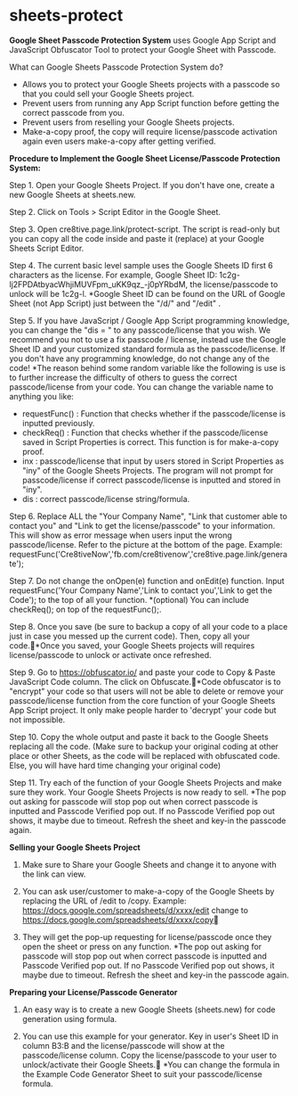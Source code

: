 # sheets-protect
**Google Sheet Passcode Protection System** uses Google App Script and JavaScript Obfuscator Tool to protect your Google Sheet with Passcode. 

What can Google Sheets Passcode Protection System do?
- Allows you to protect your Google Sheets projects with a passcode so that you could sell your Google Sheets project.
- Prevent users from running any App Script function before getting the correct passcode from you.
- Prevent users from reselling your Google Sheets projects. 
- Make-a-copy proof, the copy will require license/passcode activation again even users make-a-copy after getting verified.



**Procedure to Implement the Google Sheet License/Passcode Protection System:**

Step 1. Open your Google Sheets Project. If you don't have one, create a new Google Sheets at sheets.new.

Step 2. Click on Tools > Script Editor in the Google Sheet.

Step 3. Open cre8tive.page.link/protect-script. The script is read-only but you can copy all the code inside and paste it (replace) at your Google Sheets Script Editor.

Step 4. The current basic level sample uses the Google Sheets ID first 6 characters as the license. For example, Google Sheet ID: 1c2g-lj2FPDAtbyacWhjiMUVFpm_uKK9qz_-j0pYRbdM, the license/passcode to unlock will be 1c2g-l.
*Google Sheet ID can be found on the URL of Google Sheet (not App Script) just between the "/d/" and "/edit" . 

Step 5. If you have JavaScript / Google App Script programming knowledge, you can change the "dis = " to any passcode/license that you wish. We recommend you not to use a fix passcode / license, instead use the Google Sheet ID and your customized standard formula as the passcode/license. If you don't have any programming knowledge, do not change any of the code!
*The reason behind some random variable like the following is use is to further increase the difficulty of others to guess the correct passcode/license from your code. You can change the variable name to anything you like:
- requestFunc() : Function that checks whether if the passcode/license is inputted previously.
- checkReq() : Function that checks  whether if the passcode/license saved in Script Properties is correct. This function is for make-a-copy proof. 
- inx : passcode/license that input by users stored in Script Properties as "iny" of the Google Sheets Projects. The program will not prompt for passcode/license if correct passcode/license is inputted and stored in "iny".
- dis : correct passcode/license string/formula.

Step 6. Replace ALL the "Your Company Name", "Link that customer able to contact you" and "Link to get the license/passcode" to your information. This will show as error message when users input the wrong passcode/license. Refer to the picture at the bottom of the page.
Example: requestFunc('Cre8tiveNow','fb.com/cre8tivenow','cre8tive.page.link/generate');

Step 7. Do not change the onOpen(e) function and onEdit(e) function. Input requestFunc('Your Company Name','Link to contact you','Link to get the Code'); to the top of all your function.
*(optional) You can include checkReq(); on top of the requestFunc();. 

Step 8. Once you save (be sure to backup a copy of all your code to a place just in case you messed up the current code). Then, copy all your code.*Once you saved, your Google Sheets projects will requires license/passcode to unlock or activate once refreshed.

Step 9. Go to https://obfuscator.io/ and paste your code to Copy & Paste JavaScript Code column. The click on Obfuscate.*Code obfuscator is to "encrypt" your code so that users will not be able to delete or remove your passcode/license function from the core function of your Google Sheets App Script project. It only make people harder to 'decrypt' your code but not impossible.

Step 10. Copy the whole output and paste it back to the Google Sheets replacing all the code. (Make sure to backup your original coding at other place or other Sheets, as the code will be replaced with obfuscated code. Else, you will have hard time changing your original code)

Step 11. Try each of the function of your Google Sheets Projects and make sure they work. Your Google Sheets Projects is now ready to sell. 
*The pop out asking for passcode will stop pop out when correct passcode is inputted and Passcode Verified pop out. If no Passcode Verified pop out shows, it maybe due to timeout. Refresh the sheet and key-in the passcode again.

**Selling your Google Sheets Project**
1. Make sure to Share your Google Sheets and change it to anyone with the link can view.

2. You can ask user/customer to make-a-copy of the Google Sheets by replacing the URL of /edit to /copy. 
Example: https://docs.google.com/spreadsheets/d/xxxx/edit change to https://docs.google.com/spreadsheets/d/xxxx/copy

3. They will get the pop-up requesting for license/passcode once they open the sheet or press on any function.
*The pop out asking for passcode will stop pop out when correct passcode is inputted and Passcode Verified pop out. If no Passcode Verified pop out shows, it maybe due to timeout. Refresh the sheet and key-in the passcode again.

**Preparing your License/Passcode Generator**
1. An easy way  is to create a new Google Sheets (sheets.new) for  code generation using formula.

2. You can use this example for your generator. Key in user's Sheet ID in column B3:B and the license/passcode will show at the passcode/license column. Copy the license/passcode to your user  to unlock/activate their Google Sheets.
*You can change the formula in the Example Code Generator Sheet to suit your passcode/license formula.
